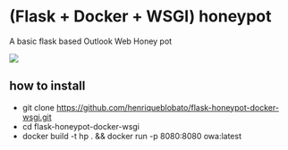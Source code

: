 # (Flask + Docker + WSGI) honeypot
A basic flask based Outlook Web Honey pot

![](docs/OWA_honeypot_1.png)

## how to install
- git clone https://github.com/henriqueblobato/flask-honeypot-docker-wsgi.git
- cd flask-honeypot-docker-wsgi
- docker build -t hp . && docker run -p 8080:8080 owa:latest

